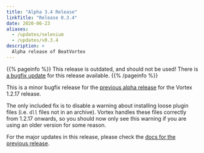 ```yaml
---
title: "Alpha 3.4 Release"
linkTitle: "Release 0.3.4"
date: 2020-06-23
aliases:
  - /updates/selenium
  - /updates/v0.3.4
description: >
  Alpha release of BeatVortex
---
```


{{% pageinfo %}}
This release is outdated, and should not be used! There is [a bugfix update](/updates/v0.3.5) for this release available.
{{% /pageinfo %}}

This is a minor bugfix release for the [previous alpha release](/updates/v0.3.3) for the Vortex 1.2.17 release.

The only included fix is to disable a warning about installing loose plugin files (i.e. `dll` files not in an archive). Vortex handles these files correctly from 1.2.17 onwards, so you should now only see this warning if you are using an older version for some reason.

For the major updates in this release, please check the [docs for the previous release](/updates/v0.3.3).